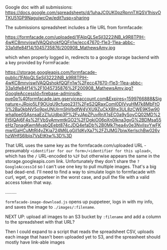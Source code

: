 <!-- @format -->

Google doc with all submissions:
https://docs.google.com/spreadsheets/d/1uhaJC0UK0pzRpnnTXQSV1hisvOTKU51GP9NagujwcOw/edit?usp=sharing

The submissions spreadsheet includes a file URL from formfacade:

https://formfacade.com/uploaded/1FAIpQLSeSjl3222iNB_k9R8TPlH-4wKC8mnvjswlVAQQshokfQQFn1w/ecc47670-f1e3-11ea-abbc-33a1dfe84f14/1045735876/200908_MathewsAmy.jpg

which when properly logged in, redirects to a google storage backend with a key
provided by FormFacade:

https://storage.googleapis.com/formfacade-public/1FAIpQLSeSjl3222iNB_k9R8TPlH-4wKC8mnvjswlVAQQshokfQQFn1w%2Fecc47670-f1e3-11ea-abbc-33a1dfe84f14%2F1045735876%2F200908_MathewsAmy.jpg?GoogleAccessId=firebase-adminsdk-pve0p%40formfacade.iam.gserviceaccount.com&Expires=1599766888&Signature=JRoio5LF9OUqU9cfuqo231%2FeS2QRaxComl0DIVyuHM7k8MbFtO3%2Ba0kbNV5o9pxUNUlrmShVbdfW4VXU9ZuCkXBhx3UL8zCWE9K5w90whallpe0SAsnsaEzZ1uUdbp3P%2FvJApZPuvRnX1sEC0a9ySoyCQ02MD%2Ft5lQAj6F4s%2FVbSyAmvmtkGO2%2FDgkiO06pXn0Ikna3gvG%2BDMsa55eHz7pnagKwmMvabQEebt874cJDQ4efaDb%2B0Mk7hea4y0e3NviIsvYwFKmwIGaHCuMtRI4yZKia724M6LgGil1dKyXa7%2FZIJMG7biwXerIschBw026yhzWHfS6lblq7VsEtKtw%3D%3D

That URL uses the same key as the formfacade.com/uploaded URL - presumably
`<identifier for our form>/<identifier for this upload>`, which has the `/`
URL-encoded to `%2F` but otherwise appears the same in the
storage.googleapis.com link. Unfortunately they don't share the
`?GoogleAccessId` so I can't use one key to pull multiple images. That's a big
bad dead-end. I'll need to find a way to simulate login to formfacade with curl,
wget, or puppeteer in the worst case, and pull the file with a valid access
token that way.

………

`formfacade-image-download.js` opens up puppeteer, logs in with my info, and
saves the image to `./images/:filename`.

NEXT UP: upload all images to an S3 bucket by `:filename` and add a column to
the spreadsheet with that URL?

Then I could expand to a script that reads the spreadsheet CSV, uploads each
image that hasn't been uploaded yet to S3, and the spreasheet should mostly have
link-able images
